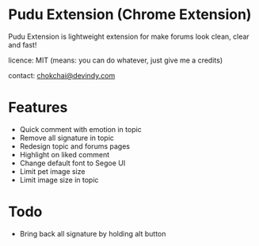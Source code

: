 Pudu Extension (Chrome Extension)
=================================
Pudu Extension is lightweight extension for make forums look clean, clear and fast!

licence: MIT (means: you can do whatever, just give me a credits)

contact: chokchai@devindy.com

Features
========

* Quick comment with emotion in topic
* Remove all signature in topic
* Redesign topic and forums pages
* Highlight on liked comment
* Change default font to Segoe UI
* Limit pet image size
* Limit image size in topic

Todo
====

* Bring back all signature by holding alt button

